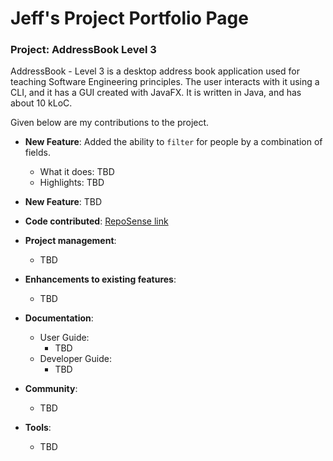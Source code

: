 # Jeff's Project Portfolio Page
### Project: AddressBook Level 3

AddressBook - Level 3 is a desktop address book application used for teaching Software Engineering principles. The user interacts with it using a CLI, and it has a GUI created with JavaFX. It is written in Java, and has about 10 kLoC.

Given below are my contributions to the project.

* **New Feature**: Added the ability to `filter` for people by a combination of fields.
  * What it does: TBD
  * Highlights: TBD


* **New Feature**: TBD


* **Code contributed**: [RepoSense link]()


* **Project management**:
  * TBD


* **Enhancements to existing features**:
  * TBD


* **Documentation**:
  * User Guide:
    * TBD
  * Developer Guide:
    * TBD


* **Community**:
  * TBD


* **Tools**:
  * TBD

